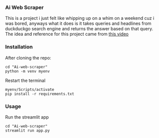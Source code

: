 ### Ai Web Scraper
This is a project i just felt like whipping up on a whim on a weekend cuz i was bored, anyways what it does is it takes queries and headlines from duckduckgo search engine and returns the answer based on that query. The idea and reference for this project came from [this video](https://www.youtube.com/watch?v=9K51Leyv3qI&t=324s)

### Installation

After cloning the repo:
```
cd "Ai-web-scraper"
python -m venv myenv
```

Restart the terminal
```
myenv/Scripts/activate
pip install -r requirements.txt
```

### Usage
Run the streamlit app 
```
cd "Ai-web-scraper"
streamlit run app.py
```